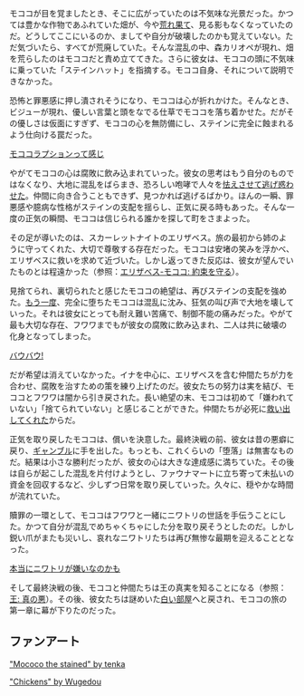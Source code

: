 <!-- title: モココ・アビスガード -->
<!-- status: 生存 -->

モココが目を覚ましたとき、そこに広がっていたのは不気味な光景だった。かつては豊かな作物であふれていた畑が、今や[荒れ果て](https://www.youtube.com/live/6TXwZjXEoxk?feature=shared&t=332)、見る影もなくなっていたのだ。どうしてここにいるのか、ましてや自分が破壊したのかも覚えていない。ただ気づいたら、すべてが荒廃していた。そんな混乱の中、森カリオペが現れ、畑を荒らしたのはモココだと責め立ててきた。さらに彼女は、モココの頭に不気味に乗っていた「ステインハット」を指摘する。モココ自身、それについて説明できなかった。

恐怖と罪悪感に押し潰されそうになり、モココは心が折れかけた。そんなとき、ビジューが現れ、優しい言葉と頭をなでる仕草でモココを落ち着かせた。だがその優しさは仮面にすぎず、モココの心を無防備にし、ステインに完全に蝕まれるよう仕向ける罠だった。

[モココラプションって感じ](#embed:https://www.youtube.com/live/6TXwZjXEoxk?si=o6aBzC1hk3Ewre9E&start=567)

やがてモココの心は腐敗に飲み込まれていった。彼女の思考はもう自分のものではなくなり、大地に混乱をばらまき、恐ろしい咆哮で人々を[怯えさせて逃げ惑わせた](https://www.youtube.com/live/6TXwZjXEoxk?feature=shared&t=1315)。仲間に向き合うこともできず、見つかれば逃げるばかり。ほんの一瞬、罪悪感や臆病な性格がステインの支配を揺らし、正気に戻る時もあった。そんな一度の正気の瞬間、モココは信じられる誰かを探して町をさまよった。

その足が導いたのは、スカーレットナイトのエリザベス。旅の最初から姉のように守ってくれた、大切で尊敬する存在だった。モココは安堵の笑みを浮かべ、エリザベスに救いを求めて近づいた。しかし返ってきた反応は、彼女が望んでいたものとは程遠かった（参照：[エリザベス-モココ: 約束を守る](#edge:mococo-liz)）。

見捨てられ、裏切られたと感じたモココの絶望は、再びステインの支配を強めた。[もう一度](https://www.youtube.com/live/6TXwZjXEoxk?feature=shared&t=1743)、完全に堕ちたモココは混乱に沈み、狂気の叫び声で大地を壊していった。それは彼女にとっても耐え難い苦痛で、制御不能の痛みだった。やがて最も大切な存在、フワワまでもが彼女の腐敗に飲み込まれ、二人は共に破壊の化身となってしまった。

[バウバウ!](#embed:https://www.youtube.com/live/6TXwZjXEoxk?feature=shared&t=2836)

だが希望は消えていなかった。イナを中心に、エリザベスを含む仲間たちが力を合わせ、腐敗を治すための策を練り上げたのだ。彼女たちの努力は実を結び、モココとフワワは闇から引き戻された。長い絶望の末、モココは初めて「嫌われていない」「捨てられていない」と感じることができた。仲間たちが必死に[救い出してくれた](https://www.youtube.com/live/6TXwZjXEoxk?feature=shared&t=4020)からだ。

正気を取り戻したモココは、償いを決意した。最終決戦の前、彼女は昔の悪癖に戻り、[ギャンブル](https://www.youtube.com/live/6TXwZjXEoxk?feature=shared&t=5633)に手を出した。もっとも、これくらいの「堕落」は無害なものだ。結果は小さな勝利だったが、彼女の心は大きな達成感に満ちていた。その後は自らが起こした混乱を片付けようとし、ファウナマートに立ち寄って未払いの資金を回収するなど、少しずつ日常を取り戻していった。久々に、穏やかな時間が流れていた。

贖罪の一環として、モココはフワワと一緒にニワトリの世話を手伝うことにした。かつて自分が混乱でめちゃくちゃにした分を取り戻そうとしたのだ。しかし鋭い爪がまたも災いし、哀れなニワトリたちは再び無惨な最期を迎えることとなった。

[本当にニワトリが嫌いなのかも](#embed:https://www.youtube.com/live/6TXwZjXEoxk?si=hTcidaLzCx7pJMaJ&start=7247)

そして最終決戦の後、モココと仲間たちは王の真実を知ることになる（参照：[王: 真の悪](#node:king)）。その後、彼女たちは謎めいた[白い部屋](https://www.youtube.com/live/6TXwZjXEoxk?feature=shared&t=9745)へと戻され、モココの旅の第一章に幕が下りたのだった。

## ファンアート

["Mococo the stained" by tenka](https://x.com/doutenka/status/1833441767578071067)

<!-- fuwawa -->

["Chickens" by Wugedou](https://x.com/wugedou579/status/1832787089068638641)

<!-- fuwawa -->
